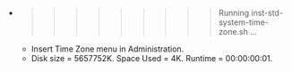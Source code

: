 * >>>>>>>>> Running inst-std-system-time-zone.sh ...
  * Insert Time Zone menu in Administration.
  * Disk size = 5657752K. Space Used = 4K. Runtime = 00:00:00:01.
